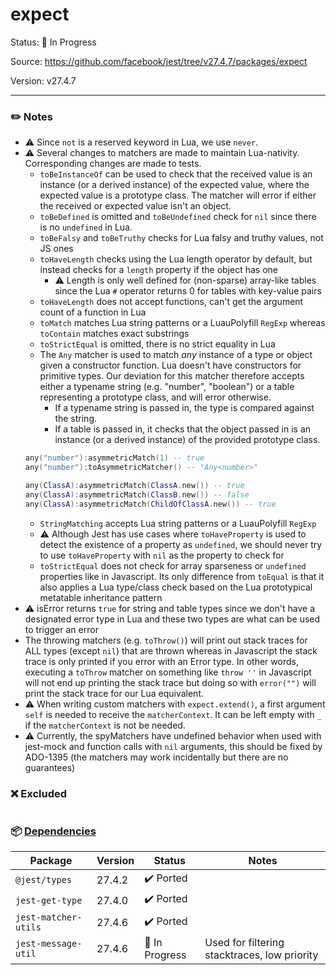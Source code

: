 # expect

Status: :hammer: In Progress

Source: https://github.com/facebook/jest/tree/v27.4.7/packages/expect

Version: v27.4.7

---

### :pencil2: Notes
* :warning: Since `not` is a reserved keyword in Lua, we use `never`.
* :warning: Several changes to matchers are made to maintain Lua-nativity. Corresponding changes are made to tests.
    * `toBeInstanceOf` can be used to check that the received value is an instance (or a derived instance) of the expected value, where the expected value is a prototype class. The matcher will error if either the received or expected value isn't an object.
    * `toBeDefined` is omitted and `toBeUndefined` check for `nil` since there is no `undefined` in Lua.
    * `toBeFalsy` and `toBeTruthy` checks for Lua falsy and truthy values, not JS ones
    * `toHaveLength` checks using the Lua length operator by default, but instead checks for a `length` property if the object has one
        * :warning: Length is only well defined for (non-sparse) array-like tables since the Lua `#` operator returns 0 for tables with key-value pairs
    * `toHaveLength` does not accept functions, can't get the argument count of a function in Lua
    * `toMatch` matches Lua string patterns or a LuauPolyfill `RegExp` whereas `toContain` matches exact substrings
    * `toStrictEqual` is omitted, there is no strict equality in Lua
    * The `Any` matcher is used to match *any* instance of a type or object given a constructor function. Lua doesn't have constructors for primitive types. Our deviation for this matcher therefore accepts either a typename string (e.g. "number", "boolean") or a table representing a prototype class, and will error otherwise.
        * If a typename string is passed in, the type is compared against the string.
        * If a table is passed in, it checks that the object passed in is an instance (or a derived instance) of the provided prototype class.
    ```lua
    any("number"):asymmetricMatch(1) -- true
    any("number"):toAsymmetricMatcher() -- "Any<number>"

    any(ClassA):asymmetricMatch(ClassA.new()) -- true
    any(ClassA):asymmetricMatch(ClassB.new()) -- false
    any(ClassA):asymmetricMatch(ChildOfClassA.new()) -- true
    ```
    * `StringMatching` accepts Lua string patterns or a LuauPolyfill `RegExp`
    * :warning: Although Jest has use cases where `toHaveProperty` is used to detect the existence of a property as `undefined`, we should never try to use `toHaveProperty` with `nil` as the property to check for
    * `toStrictEqual` does not check for array sparseness or `undefined` properties like in Javascript. Its only difference from `toEqual` is that it also applies a Lua type/class check based on the Lua prototypical metatable inheritance pattern
* :warning: isError returns `true` for string and table types since we don't have a designated error type in Lua and these two types are what can be used to trigger an error
* The throwing matchers (e.g. `toThrow()`) will print out stack traces for ALL types (except `nil`) that are thrown whereas in Javascript the stack trace is only printed if you error with an Error type. In other words, executing a `toThrow` matcher on something like `throw ''` in Javascript will not end up printing the stack trace but doing so with `error("")` will print the stack trace for our Lua equivalent.
* :warning: When writing custom matchers with `expect.extend()`, a first argument `self` is needed to receive the `matcherContext`. It can be left empty with `_` if the `matcherContext` is not be needed.
* :warning: Currently, the spyMatchers have undefined behavior when used with jest-mock and function calls with `nil` arguments, this should be fixed by ADO-1395 (the matchers may work incidentally but there are no guarantees)

### :x: Excluded
```
```

### :package: [Dependencies](https://github.com/facebook/jest/blob/v27.4.7/packages/expect/package.json)
| Package              | Version | Status                    | Notes                                        |
| -------------------- | ------- | ------------------------- | -------------------------------------------- |
| `@jest/types`        | 27.4.2  | :heavy_check_mark: Ported |                                              |
| `jest-get-type`      | 27.4.0  | :heavy_check_mark: Ported |                                              |
| `jest-matcher-utils` | 27.4.6  | :heavy_check_mark: Ported |                                              |
| `jest-message-util`  | 27.4.6  | :hammer: In Progress      | Used for filtering stacktraces, low priority |

